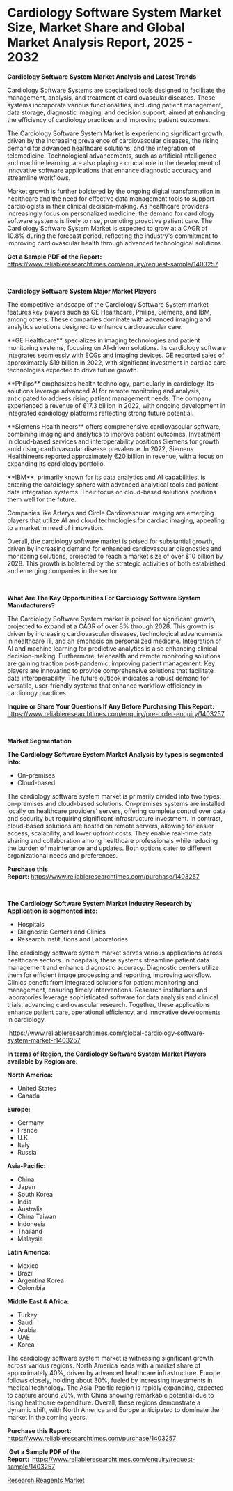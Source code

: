 <p><h1>Cardiology Software System Market Size, Market Share and Global Market Analysis Report, 2025 - 2032</h1></p><p><strong>Cardiology Software System Market Analysis and Latest Trends</strong></p>
<p><p>Cardiology Software Systems are specialized tools designed to facilitate the management, analysis, and treatment of cardiovascular diseases. These systems incorporate various functionalities, including patient management, data storage, diagnostic imaging, and decision support, aimed at enhancing the efficiency of cardiology practices and improving patient outcomes.</p><p>The Cardiology Software System Market is experiencing significant growth, driven by the increasing prevalence of cardiovascular diseases, the rising demand for advanced healthcare solutions, and the integration of telemedicine. Technological advancements, such as artificial intelligence and machine learning, are also playing a crucial role in the development of innovative software applications that enhance diagnostic accuracy and streamline workflows.</p><p>Market growth is further bolstered by the ongoing digital transformation in healthcare and the need for effective data management tools to support cardiologists in their clinical decision-making. As healthcare providers increasingly focus on personalized medicine, the demand for cardiology software systems is likely to rise, promoting proactive patient care. The Cardiology Software System Market is expected to grow at a CAGR of 10.8% during the forecast period, reflecting the industry's commitment to improving cardiovascular health through advanced technological solutions.</p></p>
<p><strong>Get a Sample PDF of the Report:&nbsp;</strong> <a href="https://www.reliableresearchtimes.com/enquiry/request-sample/1403257?utm_campaign=3067&utm_medium=2&utm_source=Github&utm_content=ia&utm_term=28032025&utm_id=cardiology-software-system">https://www.reliableresearchtimes.com/enquiry/request-sample/1403257</a></p>
<p>&nbsp;</p>
<p><strong>Cardiology Software System Major Market Players</strong></p>
<p><p>The competitive landscape of the Cardiology Software System market features key players such as GE Healthcare, Philips, Siemens, and IBM, among others. These companies dominate with advanced imaging and analytics solutions designed to enhance cardiovascular care.</p><p>**GE Healthcare** specializes in imaging technologies and patient monitoring systems, focusing on AI-driven solutions. Its cardiology software integrates seamlessly with ECGs and imaging devices. GE reported sales of approximately $19 billion in 2022, with significant investment in cardiac care technologies expected to drive future growth.</p><p>**Philips** emphasizes health technology, particularly in cardiology. Its solutions leverage advanced AI for remote monitoring and analysis, anticipated to address rising patient management needs. The company experienced a revenue of €17.3 billion in 2022, with ongoing development in integrated cardiology platforms reflecting strong future potential.</p><p>**Siemens Healthineers** offers comprehensive cardiovascular software, combining imaging and analytics to improve patient outcomes. Investment in cloud-based services and interoperability positions Siemens for growth amid rising cardiovascular disease prevalence. In 2022, Siemens Healthineers reported approximately €20 billion in revenue, with a focus on expanding its cardiology portfolio.</p><p>**IBM**, primarily known for its data analytics and AI capabilities, is entering the cardiology sphere with advanced analytical tools and patient-data integration systems. Their focus on cloud-based solutions positions them well for the future. </p><p>Companies like Arterys and Circle Cardiovascular Imaging are emerging players that utilize AI and cloud technologies for cardiac imaging, appealing to a market in need of innovation. </p><p>Overall, the cardiology software market is poised for substantial growth, driven by increasing demand for enhanced cardiovascular diagnostics and monitoring solutions, projected to reach a market size of over $10 billion by 2028. This growth is bolstered by the strategic activities of both established and emerging companies in the sector.</p></p>
<p>&nbsp;</p>
<p><strong>What Are The Key Opportunities For Cardiology Software System Manufacturers?</strong></p>
<p><p>The Cardiology Software System market is poised for significant growth, projected to expand at a CAGR of over 8% through 2028. This growth is driven by increasing cardiovascular diseases, technological advancements in healthcare IT, and an emphasis on personalized medicine. Integration of AI and machine learning for predictive analytics is also enhancing clinical decision-making. Furthermore, telehealth and remote monitoring solutions are gaining traction post-pandemic, improving patient management. Key players are innovating to provide comprehensive solutions that facilitate data interoperability. The future outlook indicates a robust demand for versatile, user-friendly systems that enhance workflow efficiency in cardiology practices.</p></p>
<p><strong>Inquire or Share Your Questions If Any Before Purchasing This Report:</strong> <a href="https://www.reliableresearchtimes.com/enquiry/pre-order-enquiry/1403257?utm_campaign=3067&utm_medium=2&utm_source=Github&utm_content=ia&utm_term=28032025&utm_id=cardiology-software-system">https://www.reliableresearchtimes.com/enquiry/pre-order-enquiry/1403257</a></p>
<p>&nbsp;</p>
<p><strong>Market Segmentation</strong></p>
<p><strong>The Cardiology Software System Market Analysis by types is segmented into:</strong></p>
<p><ul><li>On-premises</li><li>Cloud-based</li></ul></p>
<p><p>The cardiology software system market is primarily divided into two types: on-premises and cloud-based solutions. On-premises systems are installed locally on healthcare providers' servers, offering complete control over data and security but requiring significant infrastructure investment. In contrast, cloud-based solutions are hosted on remote servers, allowing for easier access, scalability, and lower upfront costs. They enable real-time data sharing and collaboration among healthcare professionals while reducing the burden of maintenance and updates. Both options cater to different organizational needs and preferences.</p></p>
<p><strong>Purchase this Report:&nbsp;</strong><a href="https://www.reliableresearchtimes.com/purchase/1403257?utm_campaign=3067&utm_medium=2&utm_source=Github&utm_content=ia&utm_term=28032025&utm_id=cardiology-software-system">https://www.reliableresearchtimes.com/purchase/1403257</a></p>
<p>&nbsp;</p>
<p><strong>The Cardiology Software System Market Industry Research by Application is segmented into:</strong></p>
<p><ul><li>Hospitals</li><li>Diagnostic Centers and Clinics</li><li>Research Institutions and Laboratories</li></ul></p>
<p><p>The cardiology software system market serves various applications across healthcare sectors. In hospitals, these systems streamline patient data management and enhance diagnostic accuracy. Diagnostic centers utilize them for efficient image processing and reporting, improving workflow. Clinics benefit from integrated solutions for patient monitoring and management, ensuring timely interventions. Research institutions and laboratories leverage sophisticated software for data analysis and clinical trials, advancing cardiovascular research. Together, these applications enhance patient care, operational efficiency, and innovative developments in cardiology.</p></p>
<p><a href="https://www.reliableresearchtimes.com/global-cardiology-software-system-market-r1403257?utm_campaign=3067&utm_medium=2&utm_source=Github&utm_content=ia&utm_term=28032025&utm_id=cardiology-software-system">&nbsp;https://www.reliableresearchtimes.com/global-cardiology-software-system-market-r1403257</a></p>
<p><strong>In terms of Region, the Cardiology Software System Market Players available by Region are:</strong></p>
<p>
    <p> <strong> North America: </strong>
        <ul>
            <li>United States</li>
            <li>Canada</li>
        </ul>
        </p> 
    <p> <strong> Europe: </strong>
        <ul>
            <li>Germany</li>
            <li>France</li>
            <li>U.K.</li>
            <li>Italy</li>
            <li>Russia</li>
        </ul>
        </p> 
    <p> <strong> Asia-Pacific: </strong>
        <ul>
            <li>China</li>
            <li>Japan</li>
            <li>South Korea</li>
            <li>India</li>
            <li>Australia</li>
            <li>China Taiwan</li>
            <li>Indonesia</li>
            <li>Thailand</li>
            <li>Malaysia</li>
        </ul>
        </p> 
    <p> <strong> Latin America: </strong>
        <ul>
            <li>Mexico</li>
            <li>Brazil</li>
            <li>Argentina Korea</li>
            <li>Colombia</li>
        </ul>
        </p> 
    <p> <strong> Middle East & Africa: </strong>
        <ul>
            <li>Turkey</li>
            <li>Saudi</li>
            <li>Arabia</li>
            <li>UAE</li>
            <li>Korea</li>
        </ul>
    </p>
    </p>
<p><p>The cardiology software system market is witnessing significant growth across various regions. North America leads with a market share of approximately 40%, driven by advanced healthcare infrastructure. Europe follows closely, holding about 30%, fueled by increasing investments in medical technology. The Asia-Pacific region is rapidly expanding, expected to capture around 20%, with China showing remarkable potential due to rising healthcare expenditure. Overall, these regions demonstrate a dynamic shift, with North America and Europe anticipated to dominate the market in the coming years.</p></p>
<p><strong>Purchase this Report: </strong><a href="https://www.reliableresearchtimes.com/purchase/1403257?utm_campaign=3067&utm_medium=2&utm_source=Github&utm_content=ia&utm_term=28032025&utm_id=cardiology-software-system">https://www.reliableresearchtimes.com/purchase/1403257</a></p>
<p>&nbsp;<strong>Get a Sample PDF of the Report:&nbsp;&nbsp;</strong><a href="https://www.reliableresearchtimes.com/enquiry/request-sample/1403257?utm_campaign=3067&utm_medium=2&utm_source=Github&utm_content=ia&utm_term=28032025&utm_id=cardiology-software-system">https://www.reliableresearchtimes.com/enquiry/request-sample/1403257</a></p>
<p><strong></strong></p>
<p><p><a href="https://github.com/comasnickie/Market-Research-Report-List-1/blob/main/research-reagents-market.md?utm_campaign=3067&utm_medium=2&utm_source=Github&utm_content=ia&utm_term=28032025&utm_id=cardiology-software-system">Research Reagents Market</a></p></p>